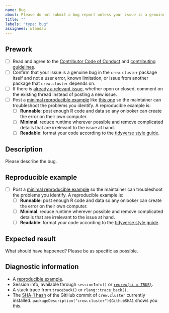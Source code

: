 ```yaml
---
name: Bug
about: Please do not submit a bug report unless your issue is a genuine bug in crew.cluster and not a known limitation, usage error, or issue from another package that crew.cluster depends on.
title: ""
labels: "type: bug"
assignees: wlandau
---
```


## Prework

* [ ] Read and agree to the [Contributor Code of Conduct](https://github.com/wlandau/crew.cluster/blob/main/CODE_OF_CONDUCT.md) and [contributing guidelines](https://github.com/ropensci/crew.cluster/blob/main/CONTRIBUTING.md).
* [ ] Confirm that your issue is a genuine bug in the `crew.cluster` package itself and not a user error, known limitation, or issue from another package that `crew.cluster` depends on.
* [ ] If there is [already a relevant issue](https://github.com/ropensci/crew.cluster/issues), whether open or closed, comment on the existing thread instead of posting a new issue.
* [ ] Post a [minimal reproducible example](https://www.tidyverse.org/help/) like [this one](https://github.com/ropensci/targets/issues/256#issuecomment-754229683) so the maintainer can troubleshoot the problems you identify. A reproducible example is:
    * [ ] **Runnable**: post enough R code and data so any onlooker can create the error on their own computer.
    * [ ] **Minimal**: reduce runtime wherever possible and remove complicated details that are irrelevant to the issue at hand.
    * [ ] **Readable**: format your code according to the [tidyverse style guide](https://style.tidyverse.org/).

## Description

Please describe the bug.

## Reproducible example

* [ ] Post a [minimal reproducible example](https://www.tidyverse.org/help/) so the maintainer can troubleshoot the problems you identify. A reproducible example is:
    * [ ] **Runnable**: post enough R code and data so any onlooker can create the error on their own computer.
    * [ ] **Minimal**: reduce runtime wherever possible and remove complicated details that are irrelevant to the issue at hand.
    * [ ] **Readable**: format your code according to the [tidyverse style guide](https://style.tidyverse.org/).

## Expected result

What should have happened? Please be as specific as possible.

## Diagnostic information

* A [reproducible example](https://github.com/tidyverse/reprex).
* Session info, available through `sessionInfo()` or [`reprex(si = TRUE)`](https://github.com/tidyverse/reprex).
* A stack trace from `traceback()` or `rlang::trace_back()`.
* The [SHA-1 hash](https://git-scm.com/book/en/v1/Getting-Started-Git-Basics#Git-Has-Integrity) of the GitHub commit of `crew.cluster` currently installed. `packageDescription("crew.cluster")$GithubSHA1` shows you this.
